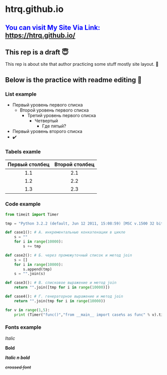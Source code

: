 # htrq.github.io 
## **<span style="color: blue;">You can visit My Site Via Link: https://htrq.github.io/ </span>**
## This rep is a draft 😇

This rep is about site that author practicing some stuff mostly site layout. 🧐

## Below is the practice with readme editing 🏯

### List example
- Первый уровень первого списка
    - Второй уровень первого списка
        - Третий уровень первого списка
            - Четвертый
                - Где пятый?
- Первый уровень второго списка 
- ✔️

### Tabels examle

| Первый столбец | Второй столбец |
|:-------------:|:--------------:|
1.1 | 2.1 
1.2 | 2.2
1.3 | 2.3

### Code example

```python
from timeit import Timer

tmp = "Python 3.2.2 (default, Jun 12 2011, 15:08:59) [MSC v.1500 32 bit (Intel)] on win32."

def case1(): # А. инкрементальные конкатенации в цикле
    s = ""
    for i in range(10000):
        s += tmp

def case2(): # Б. через промежуточный список и метод join
    s = []
    for i in range(10000):
        s.append(tmp)
    s = "".join(s)

def case3(): # В. списковое выражение и метод join
    return "".join([tmp for i in range(10000)])

def case4(): # Г. генераторное выражение и метод join
    return "".join(tmp for i in range(10000))

for v in range(1,5):
    print (Timer("func()","from __main__ import case%s as func" % v).timeit(200))
```

### Fonts example 

_Italic_

__Bold__

___Italic n bold___

~~_crossed font_~~

